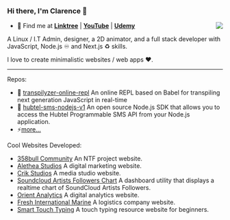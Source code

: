 ### Hi there, I'm Clarence 👋

<img align="right" src="https://github-readme-stats.vercel.app/api?username=clarnx&title_color=1fff0f&text_color=fff&icon_color=1fff0f&bg_color=000&hide_title=true&show_icons=true" />

- 🍭 Find me at [**Linktree**](https://linktr.ee/devdigest) | [**YouTube**](https://www.youtube.com/channel/UCrJuJ4Z9J-FuzYf4TyMOg7w) | [**Udemy**](https://www.udemy.com/user/devdigest/)

A Linux / I.T Admin, designer, a 2D animator, and a full stack developer with JavaScript, Node.js ♾ and Next.js ♻️ skills.

I love to create minimalistic websites / web apps ❤️.

---

Repos:

- 💽 [transpilyzer-online-repl](https://github.com/devDigestOfficial/transpilyzer-online-repl) An online REPL based on Babel for transpiling next generation JavaScript in real-time
- 🔋 [hubtel-sms-nodejs-v1](https://github.com/clarnx/hubtel-sms-nodejs-v1) An open source Node.js SDK that allows you to access the Hubtel Programmable SMS API from your Node.js application.
- ⚡[more...](https://github.com/clarnx?tab=repositories)

Cool Websites Developed:

- [358bull Community](https://358bull.community/) An NTF project website.
- [Alethea Studios](https://www.aletheastudios.com/) A digital marketing website.
- [Crik Studios](https://crikstudios.com/) A media studio website.
- [Soundcloud Artists Followers Chart](https://chart.orientanalytics.com/) A dashboard utility that displays a realtime chart of SoundCloud Artists Followers.
- [Orient Analytics](https://orientanalytics.com/) A digital analytics website.
- [Fresh International Marine](https://www.freshinternationalmarine.com/) A logistics company website.
- [Smart Touch Typing](https://www.smarttouchtyping.com/) A touch typing resource website for beginners.
